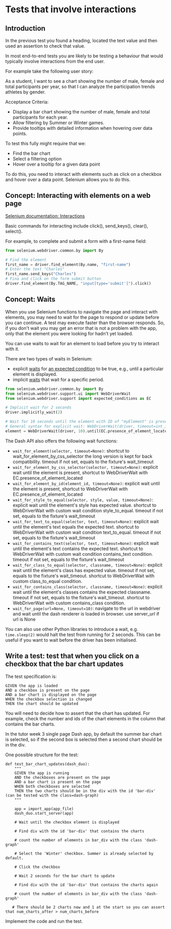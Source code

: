 # Tests that involve interactions

## Introduction

In the previous test you found a heading, located the text value and then used an assertion to check that value.

In most end-to-end tests you are likely to be testing a behaviour that would typically involve interactions from the end
user.

For example take the following user story:

As a student, I want to see a chart showing the number of male, female and total participants per year, so that I can
analyze the participation trends athletes by gender.

Acceptance Criteria:

- Display a bar chart showing the number of male, female and total participants for each year.
- Allow filtering by Summer or Winter games.
- Provide tooltips with detailed information when hovering over data points.

To test this fully might require that we:

- Find the bar chart
- Select a filtering option
- Hover over a tooltip for a given data point

To do this, you need to interact with elements such as click on a checkbox and hover over a data point. Selenium allows
you to do this.

## Concept: Interacting with elements on a web page

[Selenium documentation: Interactions](https://www.selenium.dev/documentation/webdriver/elements/interactions/)

Basic commands for interacting include click(), send_keys(), clear(), select().

For example, to complete and submit a form with a first-name field:

```python
from selenium.webdriver.common.by import By

# Find the element
first_name = driver.find_element(By.name, "first-name")
# Enter the text "Charles"
first_name.send_keys("Charles")
# Fina and click on the form submit button
driver.find_element(By.TAG_NAME, "input[type='submit']").click()
```

## Concept: Waits

When you use Selenium functions to navigate the page and interact with elements, you may need to wait for the page to
respond or update before you can continue. A test may execute faster than the browser responds. So, if you don't wait
you may get an error that is not a problem with the app, only that the element you were looking for hadn't yet loaded.

You can use waits to wait for an element to load before you try to interact with it.

There are two types of waits in Selenium:

- explicit [waits](https://www.selenium.dev/documentation/en/webdriver/waits/)
  for [an expected condition](https://www.selenium.dev/selenium/docs/api/py/webdriver_support/selenium.webdriver.support.expected_conditions.html?highlight=expected)
  to be true, e.g., until a particular element is displayed.
- implicit [waits](https://www.selenium.dev/documentation/webdriver/waits/#implicit-waits) that wait for a specific
  period.

```python
from selenium.webdriver.common.by import By
from selenium.webdriver.support.ui import WebDriverWait
from selenium.webdriver.support import expected_conditions as EC

# Implicit wait for 2 seconds
driver.implicitly_wait(2)

# Wait for 10 seconds until the element with ID of "myElement" is present on the web page
# General syntax for explicit wait: WebDriverWait(driver, timeout=int_in_seconds).until(some_condition)
element = WebDriverWait(driver, 10).until(EC.presence_of_element_located((By.ID, "myElement")))
```

The Dash API also offers the following wait functions:

- `wait_for_element(selector, timeout=None)`: shortcut to wait_for_element_by_css_selector the long version is kept for
  back compatibility. timeout if not set, equals to the fixture's wait_timeout
- `wait_for_element_by_css_selector(selector, timeout=None)`: explicit wait until the element is present, shortcut to
  WebDriverWait with EC.presence_of_element_located
- `wait_for_element_by_id(element_id, timeout=None)`: explicit wait until the element is present, shortcut to
  WebDriverWait with EC.presence_of_element_located
- `wait_for_style_to_equal(selector, style, value, timeout=None)`: explicit wait until the element's style has expected
  value. shortcut to WebDriverWait with custom wait condition style_to_equal. timeout if not set, equals to the
  fixture's wait_timeout
- `wait_for_text_to_equal(selector, text, timeout=None)`: explicit wait until the element's text equals the expected
  text. shortcut to WebDriverWait with custom wait condition text_to_equal. timeout if not set, equals to the fixture's
  wait_timeout
- `wait_for_contains_text(selector, text, timeout=None)`: explicit wait until the element's text contains the expected
  text. shortcut to WebDriverWait with custom wait condition contains_text condition. timeout if not set, equals to the
  fixture's wait_timeout
- `wait_for_class_to_equal(selector, classname, timeout=None)`: explicit wait until the element's class has expected
  value. timeout if not set, equals to the fixture's wait_timeout. shortcut to WebDriverWait with custom class_to_equal
  condition.
- `wait_for_contains_class(selector, classname, timeout=None)`: explicit wait until the element's classes contains the
  expected classname. timeout if not set, equals to the fixture's wait_timeout. shortcut to WebDriverWait with custom
  contains_class condition.
- `wait_for_page(url=None, timeout=10)`: navigate to the url in webdriver and wait until the dash renderer is loaded in
  browser. use server_url if url is None

You can also use other Python libraries to introduce a wait, e.g. `time.sleep(2)` would halt the test from running for 2
seconds. This can be useful if you want to wait before the driver has been initialised.

## Write a test: test that when you click on a checkbox that the bar chart updates
The test specification is:
```text
GIVEN the app is loaded
AND a checkbox is present on the page
AND a bar chart is displayed on the page
WHEN the checkbox selection is changed
THEN the chart should be updated
```

You will need to decide how to assert that the chart has updated. For example, check the number and ids of the chart
elements in the column that contains the bar charts.

In the tutor week 3 single page Dash app, by default the summer bar chart is selected, so if the second box is selected
then a second chart should be in the div.

One possible structure for the test:

```plain text
def test_bar_chart_updates(dash_duo):
    """
    GIVEN the app is running
    AND the checkboxes are present on the page
    AND a bar chart is present on the page
    WHEN both checkboxes are selected
    THEN the two charts should be in the div with the id 'bar-div' (can be tested with the class=dash-graph)
    """

    app = import_app(app_file)
    dash_duo.start_server(app)

    # Wait until the checkbox element is displayed
    
    # Find div with the id 'bar-div' that contains the charts
    
    # count the number of elements in bar_div with the class 'dash-graph'

    # Select the 'Winter' checkbox. Summer is already selected by default.
    
    # Click the checkbox
    
    # Wait 2 seconds for the bar chart to update
    
    # Find div with the id 'bar-div' that contains the charts again
    
    # count the number of elements in bar_div with the class 'dash-graph'

   # There should be 2 charts now and 1 at the start so you can assert that num_charts_after > num_charts_before
```

Implement the code and run the test.